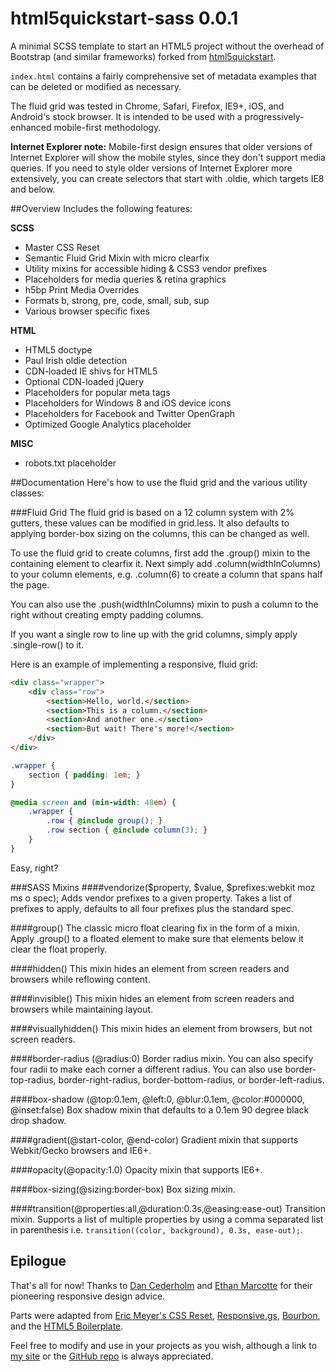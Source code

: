 html5quickstart-sass 0.0.1
===============
A minimal SCSS template to start an HTML5 project without the overhead of Bootstrap (and similar frameworks) forked from [html5quickstart](https://github.com/nearengine/html5quickstart).

`index.html` contains a fairly comprehensive set of metadata examples that can be deleted or modified as necessary.

The fluid grid was tested in Chrome, Safari, Firefox, IE9+, iOS, and Android's stock browser. It is intended to be used with a progressively-enhanced mobile-first methodology.

**Internet Explorer note:** Mobile-first design ensures that older versions of Internet Explorer will show the mobile styles, since they don't support media queries. If you need to style older versions of Internet Explorer more extensively, you can create selectors that start with .oldie, which targets IE8 and below.

##Overview
Includes the following features:

**SCSS**
- Master CSS Reset
- Semantic Fluid Grid Mixin with micro clearfix
- Utility mixins for accessible hiding & CSS3 vendor prefixes
- Placeholders for media queries & retina graphics
- h5bp Print Media Overrides
- Formats b, strong, pre, code, small, sub, sup
- Various browser specific fixes

**HTML**
- HTML5 doctype
- Paul Irish oldie detection
- CDN-loaded IE shivs for HTML5
- Optional CDN-loaded jQuery
- Placeholders for popular meta tags
- Placeholders for Windows 8 and iOS device icons
- Placeholders for Facebook and Twitter OpenGraph
- Optimized Google Analytics placeholder

**MISC**
- robots.txt placeholder

##Documentation
Here's how to use the fluid grid and the various utility classes:

###Fluid Grid
The fluid grid is based on a 12 column system with 2% gutters, these values can be modified in grid.less. It also defaults to applying border-box sizing on the columns, this can be changed as well.

To use the fluid grid to create columns, first add the .group() mixin to the containing element to clearfix it. Next simply add .column(widthInColumns) to your column elements, e.g. .column(6) to create a column that spans half the page.

You can also use the .push(widthInColumns) mixin to push a column to the right without creating empty padding columns.

If you want a single row to line up with the grid columns, simply apply .single-row() to it.

Here is an example of implementing a responsive, fluid grid:

```html
<div class="wrapper">
    <div class="row">
        <section>Hello, world.</section>
        <section>This is a column.</section>
        <section>And another one.</section>
        <section>But wait! There's more!</section>
    </div>
</div>
```

```SCSS
.wrapper {
    section { padding: 1em; }
}

@media screen and (min-width: 48em) {
    .wrapper {
        .row { @include group(); }
        .row section { @include column(3); }
    }
}
```
Easy, right?

###SASS Mixins
####vendorize($property, $value, $prefixes:webkit moz ms o spec);
Adds vendor prefixes to a given property. Takes a list of prefixes to apply, defaults to all four prefixes plus the standard spec.

####group()
The classic micro float clearing fix in the form of a mixin. Apply .group() to a floated element to make sure that elements below it clear the float properly.

####hidden()
This mixin hides an element from screen readers and browsers while reflowing content.

####invisible()
This mixin hides an element from screen readers and browsers while maintaining layout.

####visuallyhidden()
This mixin hides an element from browsers, but not screen readers.

####border-radius (@radius:0)
Border radius mixin. You can also specify four radii to make each corner a different radius. You can also use border-top-radius, border-right-radius, border-bottom-radius, or border-left-radius.

####box-shadow (@top:0.1em, @left:0, @blur:0.1em, @color:#000000, @inset:false)
Box shadow mixin that defaults to a 0.1em 90 degree black drop shadow.

####gradient(@start-color, @end-color)
Gradient mixin that supports Webkit/Gecko browsers and IE6+.

####opacity(@opacity:1.0)
Opacity mixin that supports IE6+.

####box-sizing(@sizing:border-box)
Box sizing mixin.

####transition(@properties:all,@duration:0.3s,@easing:ease-out)
Transition mixin. Supports a list of multiple properties by using a comma separated list in parenthesis i.e. `transition((color, background), 0.3s, ease-out);`.

## Epilogue
That's all for now! Thanks to [Dan Cederholm](http://simplebits.com) and [Ethan Marcotte](http://ethanmarcotte.com/) for their pioneering responsive design advice.

Parts were adapted from [Eric Meyer's CSS Reset](http://meyerweb.com/eric/tools/css/reset/), [Responsive.gs](http://responsive.gs/), [Bourbon](http://bourbon.io/), and the [HTML5 Boilerplate](http://html5boilerplate.com/).

Feel free to modify and use in your projects as you wish, although a link to [my site](http://nearengine.com) or the [GitHub repo](http://github.com/nearengine/html5quickstart-sass) is always appreciated.
